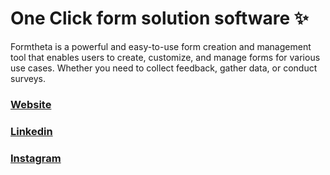 # One Click form solution software ✨
Formtheta is a powerful and easy-to-use form creation and management tool that enables users to create, customize, and manage forms for various use cases. Whether you need to collect feedback, gather data, or conduct surveys.

### [Website](https://formtheta.com)
### [Linkedin](https://www.linkedin.com/in/form-theta-3a83a5270/)
### [Instagram](https://www.instagram.com/formtheta/)
